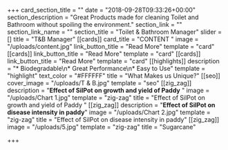 +++
card_section_title = ""
date = "2018-09-28T09:33:26+00:00"
section_description = "Great Products made for cleaning Toilet and Bathroom without spoiling the environment."
section_link = ""
section_link_name = ""
section_title = "Toilet & Bathroom Manager"
slider = []
title = "T&B Manager"
[[cards]]
card_title = "CONTENT "
image = "/uploads/content.jpg"
link_button_title = "Read More"
template = "card"
[[cards]]
link_button_title = "Read More"
template = "card"
[[cards]]
link_button_title = "Read More"
template = "card"
[[highlights]]
description = "* Biodegradable\n* Great Performance\n* Easy to Use"
template = "highlight"
text_color = "#FFFFFF"
title = "What Makes us Unique?"
[[seo]]
cover_image = "/uploads/T & B.jpg"
template = "seo"
[[zig_zag]]
description = "**Effect of SilPot on growth and yield of Paddy** "
image = "/uploads/Chart 1.jpg"
template = "zig-zag"
title = "Effect of SilPot on growth and yield of Paddy "
[[zig_zag]]
description = "**Effect of SilPot on disease intensity in paddy**"
image = "/uploads/Chart 2.jpg"
template = "zig-zag"
title = "Effect of SilPot on disease intensity in paddy"
[[zig_zag]]
image = "/uploads/5.jpg"
template = "zig-zag"
title = "Sugarcane"

+++
